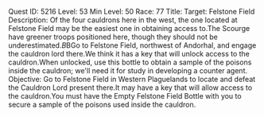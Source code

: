 Quest ID: 5216
Level: 53
Min Level: 50
Race: 77
Title: Target: Felstone Field
Description: Of the four cauldrons here in the west, the one located at Felstone Field may be the easiest one in obtaining access to.The Scourge have greener troops positioned here, though they should not be underestimated.$B$BGo to Felstone Field, northwest of Andorhal, and engage the cauldron lord there.We think it has a key that will unlock access to the cauldron.When unlocked, use this bottle to obtain a sample of the poisons inside the cauldron; we'll need it for study in developing a counter agent.
Objective: Go to Felstone Field in Western Plaguelands to locate and defeat the Cauldron Lord present there.It may have a key that will allow access to the cauldron.You must have the Empty Felstone Field Bottle with you to secure a sample of the poisons used inside the cauldron.
